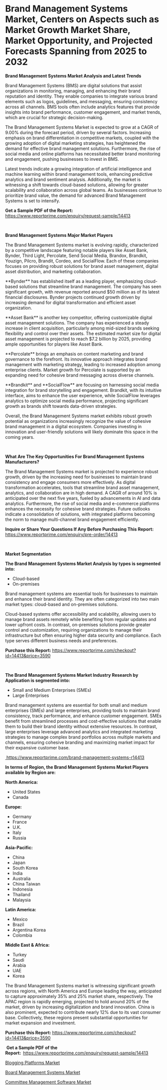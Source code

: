 <p><h1>Brand Management Systems Market, Centers on Aspects such as Market Growth Market Share, Market Opportunity, and Projected Forecasts Spanning from 2025 to 2032</h1></p><p><strong>Brand Management Systems Market Analysis and Latest Trends</strong></p>
<p><p>Brand Management Systems (BMS) are digital solutions that assist organizations in monitoring, managing, and enhancing their brand reputation and identity. They enable companies to integrate various brand elements such as logos, guidelines, and messaging, ensuring consistency across all channels. BMS tools often include analytics features that provide insights into brand performance, customer engagement, and market trends, which are crucial for strategic decision-making.</p><p>The Brand Management Systems Market is expected to grow at a CAGR of 9.00% during the forecast period, driven by several factors. Increasing emphasis on brand differentiation in competitive markets, coupled with the growing adoption of digital marketing strategies, has heightened the demand for effective brand management solutions. Furthermore, the rise of social media and online platforms has necessitated better brand monitoring and engagement, pushing businesses to invest in BMS. </p><p>Latest trends indicate a growing integration of artificial intelligence and machine learning within brand management tools, enhancing predictive analytics and brand sentiment analysis. Additionally, the market is witnessing a shift towards cloud-based solutions, allowing for greater scalability and collaboration across global teams. As businesses continue to prioritize brand value, the demand for advanced Brand Management Systems is set to intensify.</p></p>
<p><strong>Get a Sample PDF of the Report:&nbsp;</strong> <a href="https://www.reportprime.com/enquiry/request-sample/14413?utm_campaign=2106&utm_medium=2&utm_source=Github&utm_content=ia&utm_term=20032025&utm_id=brand-management-systems">https://www.reportprime.com/enquiry/request-sample/14413</a></p>
<p>&nbsp;</p>
<p><strong>Brand Management Systems Major Market Players</strong></p>
<p><p>The Brand Management Systems market is evolving rapidly, characterized by a competitive landscape featuring notable players like Asset Bank, Bynder, Third Light, Percolate, Send Social Media, Brandox, Brandkit, Youzign, Pilcro, Brandit, Cordeo, and SocialFlow. Each of these companies focuses on providing robust solutions for brand asset management, digital asset distribution, and marketing collaboration.</p><p>**Bynder** has established itself as a leading player, emphasizing cloud-based solutions that streamline brand management. The company has seen significant growth, with revenue reported around $50 million as of its latest financial disclosures. Bynder projects continued growth driven by increasing demand for digital transformation and efficient asset organization.</p><p>**Asset Bank** is another key competitor, offering customizable digital asset management solutions. The company has experienced a steady increase in client acquisition, particularly among mid-sized brands seeking flexibility and control over their assets. The estimated market size for digital asset management is projected to reach $7.2 billion by 2025, providing ample opportunities for players like Asset Bank.</p><p>**Percolate** brings an emphasis on content marketing and brand governance to the forefront. Its innovative approach integrates brand management with marketing strategy, leading to increased adoption among enterprise clients. Market growth for Percolate is supported by an expanding need for cohesive brand messaging across diverse channels.</p><p>**Brandkit** and **SocialFlow** are focusing on harnessing social media integration for brand storytelling and engagement. Brandkit, with its intuitive interface, aims to enhance the user experience, while SocialFlow leverages analytics to optimize social media performance, projecting significant growth as brands shift towards data-driven strategies.</p><p>Overall, the Brand Management Systems market exhibits robust growth potential as organizations increasingly recognize the value of cohesive brand management in a digital ecosystem. Companies investing in innovation and user-friendly solutions will likely dominate this space in the coming years.</p></p>
<p>&nbsp;</p>
<p><strong>What Are The Key Opportunities For Brand Management Systems Manufacturers?</strong></p>
<p><p>The Brand Management Systems market is projected to experience robust growth, driven by the increasing need for businesses to maintain brand consistency and engage consumers more effectively. As digital transformation accelerates, tools that streamline brand asset management, analytics, and collaboration are in high demand. A CAGR of around 10% is anticipated over the next five years, fueled by advancements in AI and data analytics. Furthermore, the rise of social media and e-commerce platforms enhances the necessity for cohesive brand strategies. Future outlooks indicate a consolidation of solutions, with integrated platforms becoming the norm to manage multi-channel brand engagement efficiently.</p></p>
<p><strong>Inquire or Share Your Questions If Any Before Purchasing This Report:</strong> <a href="https://www.reportprime.com/enquiry/pre-order/14413?utm_campaign=2106&utm_medium=2&utm_source=Github&utm_content=ia&utm_term=20032025&utm_id=brand-management-systems">https://www.reportprime.com/enquiry/pre-order/14413</a></p>
<p>&nbsp;</p>
<p><strong>Market Segmentation</strong></p>
<p><strong>The Brand Management Systems Market Analysis by types is segmented into:</strong></p>
<p><ul><li>Cloud-based</li><li>On-premises</li></ul></p>
<p><p>Brand management systems are essential tools for businesses to maintain and enhance their brand identity. They are often categorized into two main market types: cloud-based and on-premises solutions. </p><p>Cloud-based systems offer accessibility and scalability, allowing users to manage brand assets remotely while benefiting from regular updates and lower upfront costs. In contrast, on-premises solutions provide greater control and customization, requiring organizations to manage their infrastructure but often ensuring higher data security and compliance. Each type serves different business needs and preferences.</p></p>
<p><strong>Purchase this Report:&nbsp;</strong><a href="https://www.reportprime.com/checkout?id=14413&price=3590&utm_campaign=2106&utm_medium=2&utm_source=Github&utm_content=ia&utm_term=20032025&utm_id=brand-management-systems">https://www.reportprime.com/checkout?id=14413&price=3590</a></p>
<p>&nbsp;</p>
<p><strong>The Brand Management Systems Market Industry Research by Application is segmented into:</strong></p>
<p><ul><li>Small and Medium Enterprises (SMEs)</li><li>Large Enterprises</li></ul></p>
<p><p>Brand management systems are essential for both small and medium enterprises (SMEs) and large enterprises, providing tools to maintain brand consistency, track performance, and enhance customer engagement. SMEs benefit from streamlined processes and cost-effective solutions that enable them to build their brand identity without extensive resources. In contrast, large enterprises leverage advanced analytics and integrated marketing strategies to manage complex brand portfolios across multiple markets and channels, ensuring cohesive branding and maximizing market impact for their expansive customer base.</p></p>
<p><a href="https://www.reportprime.com/brand-management-systems-r14413?utm_campaign=2106&utm_medium=2&utm_source=Github&utm_content=ia&utm_term=20032025&utm_id=brand-management-systems">&nbsp;https://www.reportprime.com/brand-management-systems-r14413</a></p>
<p><strong>In terms of Region, the Brand Management Systems Market Players available by Region are:</strong></p>
<p>
    <p> <strong> North America: </strong>
        <ul>
            <li>United States</li>
            <li>Canada</li>
        </ul>
        </p> 
    <p> <strong> Europe: </strong>
        <ul>
            <li>Germany</li>
            <li>France</li>
            <li>U.K.</li>
            <li>Italy</li>
            <li>Russia</li>
        </ul>
        </p> 
    <p> <strong> Asia-Pacific: </strong>
        <ul>
            <li>China</li>
            <li>Japan</li>
            <li>South Korea</li>
            <li>India</li>
            <li>Australia</li>
            <li>China Taiwan</li>
            <li>Indonesia</li>
            <li>Thailand</li>
            <li>Malaysia</li>
        </ul>
        </p> 
    <p> <strong> Latin America: </strong>
        <ul>
            <li>Mexico</li>
            <li>Brazil</li>
            <li>Argentina Korea</li>
            <li>Colombia</li>
        </ul>
        </p> 
    <p> <strong> Middle East & Africa: </strong>
        <ul>
            <li>Turkey</li>
            <li>Saudi</li>
            <li>Arabia</li>
            <li>UAE</li>
            <li>Korea</li>
        </ul>
    </p>
    </p>
<p><p>The Brand Management Systems market is witnessing significant growth across regions, with North America and Europe leading the way, anticipated to capture approximately 35% and 25% market share, respectively. The APAC region is rapidly emerging, projected to hold around 20% of the market, driven by increasing digitalization and brand innovation. China is also prominent, expected to contribute nearly 12% due to its vast consumer base. Collectively, these regions present substantial opportunities for market expansion and investment.</p></p>
<p><strong>Purchase this Report: </strong><a href="https://www.reportprime.com/checkout?id=14413&price=3590&utm_campaign=2106&utm_medium=2&utm_source=Github&utm_content=ia&utm_term=20032025&utm_id=brand-management-systems">https://www.reportprime.com/checkout?id=14413&price=3590</a></p>
<p>&nbsp;<strong>Get a Sample PDF of the Report:&nbsp;&nbsp;</strong><a href="https://www.reportprime.com/enquiry/request-sample/14413?utm_campaign=2106&utm_medium=2&utm_source=Github&utm_content=ia&utm_term=20032025&utm_id=brand-management-systems">https://www.reportprime.com/enquiry/request-sample/14413</a></p>
<p><strong></strong></p>
<p><p><a href="https://github.com/haagarocapmj/Market-Research-Report-List-1/blob/main/blogging-platforms-market.md?utm_campaign=2106&utm_medium=2&utm_source=Github&utm_content=ia&utm_term=20032025&utm_id=brand-management-systems">Blogging Platforms Market</a></p><p><a href="https://github.com/fallalenoswG/Market-Research-Report-List-1/blob/main/board-management-systems-market.md?utm_campaign=2106&utm_medium=2&utm_source=Github&utm_content=ia&utm_term=20032025&utm_id=brand-management-systems">Board Management Systems Market</a></p><p><a href="https://github.com/YashRP12/Market-Research-Report-List-7/blob/main/committee-management-software-market.md?utm_campaign=2106&utm_medium=2&utm_source=Github&utm_content=ia&utm_term=20032025&utm_id=brand-management-systems">Committee Management Software Market</a></p></p>